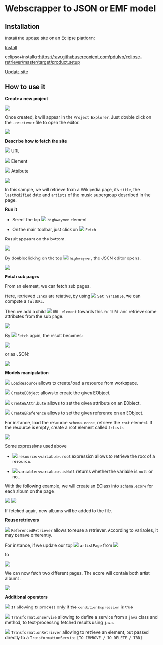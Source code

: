 # Webscrapper to JSON or EMF model

## Installation

Install the update site on an Eclipse platform:

[Install](eclipse+installer:https://raw.githubusercontent.com/pdulvp/eclipse-retriever/master/target/product.setup)

eclipse+installer:https://raw.githubusercontent.com/pdulvp/eclipse-retriever/master/target/product.setup

[Update site](https://pdulvp.github.io/eclipse-repository/eclipse-retriever)

## How to use it

**Create a new project**

![](images/new-project.png)

Once created, it will appear in the `Project Explorer`. Just double click on the `.retriever` file to open the editor.

![](images/wiki-project.png)

**Describe how to fetch the site**

![](plugins/org.pdulvp.retriever.edit/icons/full/obj16/URLRetriever.png) URL

![](plugins/org.pdulvp.retriever.edit/icons/full/obj16/ElementRetriever.png) Element

![](plugins/org.pdulvp.retriever.edit/icons/full/obj16/AttributeRetriever.png) Attribute


![](images/fetch.png)

In this sample, we will retrieve from a Wikipedia page, its `title`, the `lastModified` date and `artists` of the music supergroup described in the page.

**Run it**

- Select the top ![](plugins/org.pdulvp.retriever.edit/icons/full/obj16/URLRetriever.png) `highwaymen` element

- On the main toolbar, just click on ![](plugins/org.pdulvp.retriever.ui/icons/obj16/fetch.gif) `Fetch`

Result appears on the bottom.

![](images/result.png)

By doubleclicking on the top ![](plugins/org.pdulvp.retriever.edit/icons/full/obj16/URIResult.png) `highwaymen`, the JSON editor opens.

![](images/result-json.png)

**Fetch sub pages**

From an element, we can fetch sub pages. 

Here, retrieved `links` are relative, by using ![](plugins/org.pdulvp.retriever.edit/icons/full/obj16/SetVariable.png) `Set Variable`, we can compute a `fullURL`.

Then we add a child ![](plugins/org.pdulvp.retriever.edit/icons/full/obj16/URLRetriever.png) `URL element` towards this `fullURL` and retrieve some attributes from the sub page.

![](images/sub-page.png)

By ![](plugins/org.pdulvp.retriever.ui/icons/obj16/fetch.gif) `Fetch` again, the result becomes:

![](images/result-sub-page.png)

or as JSON: 

![](images/result-sub-page-json.png)

**Models manipulation**

![](plugins/org.pdulvp.retriever.edit/icons/full/obj16/LoadResource.png) `LoadResource` allows to create/load a resource from workspace.

![](plugins/org.pdulvp.retriever.edit/icons/full/obj16/CreateEObject.png) `CreateEObject` allows to create the given EObject.

![](plugins/org.pdulvp.retriever.edit/icons/full/obj16/CreateEAttribute.png) `CreateEAttribute` allows to set the given attribute on an EObject.

![](plugins/org.pdulvp.retriever.edit/icons/full/obj16/CreateEReference.png) `CreateEReference` allows to set the given reference on an EObject.

For instance, load the resource `schema.ecore`, retrieve the `root` element. If the resource is empty, create a root element called `Artists`

![](images/emf-root.png)

Some expressions used above

- ![](plugins/org.pdulvp.retriever.edit/icons/full/obj16/SetVariable.png) `resource:<variable>.root` expression allows to retrieve the root of a resource.

- ![](plugins/org.pdulvp.retriever.edit/icons/full/obj16/SetVariable.png) `variable:<variable>.isNull` returns whether the variable is `null` or not.


With the following example, we will create an EClass into `schema.ecore` for each album on the page.

![](images/emf-fetch-artist-page.png)
![](images/emf-ecore-cash.png)

If fetched again, new albums will be added to the file.

**Reuse retrievers**

![](plugins/org.pdulvp.retriever.edit/icons/full/obj16/ReferencedRetriever.png) `ReferencedRetriever` allows to reuse a retriever. According to variables, it may behave differently.

For instance, if we update our top ![](plugins/org.pdulvp.retriever.edit/icons/full/obj16/URLRetriever.png) `artistPage` from 
![](images/retriever-artist-cash.png)

to 

![](images/reuse-retriever.png)

We can now fetch two different pages. The ecore will contain both artist albums.

![](images/ecore-all-albums.png)

**Additional operators**

![](plugins/org.pdulvp.retriever.edit/icons/full/obj16/URLRetriever.png) `If` allowing to process only if the `conditionExpression` is true

![](plugins/org.pdulvp.retriever.edit/icons/full/obj16/TransformationService.png) `TransformationService` allowing to define a service from a `java` class and method, to text-processing fetched results using `java`.

![](plugins/org.pdulvp.retriever.edit/icons/full/obj16/TransformationRetriever.png) `TransformationRetriever` allowing to retrieve an element, but passed directly to a `TransformationService` `[TO IMPROVE / TO DELETE / TBD]`

